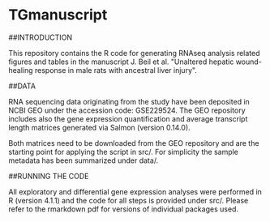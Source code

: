 # TGmanuscript

##INTRODUCTION

This repository contains the R code for generating RNAseq analysis related figures and tables in the manuscript J. Beil et al. "Unaltered hepatic wound-healing response in male rats with ancestral liver injury".

##DATA

RNA sequencing data originating from the study have been deposited in NCBI GEO under the accession code: GSE229524. The GEO repository includes also the gene expression quantification and average transcript length matrices generated via Salmon (version 0.14.0). 

Both matrices need to be downloaded from the GEO repository and are the starting point for applying the script in src/. For simplicity the sample metadata has been summarized under data/.

##RUNNING THE CODE

All exploratory and differential gene expression analyses were performed in R (version 4.1.1) and the code for all steps is provided under src/. Please refer to the rmarkdown pdf for versions of individual packages used.



